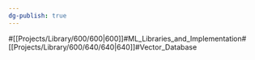 ```yaml
---
dg-publish: true
---
```

#[[Projects/Library/600/600\|600]]#ML_Libraries_and_Implementation#[[Projects/Library/600/640/640\|640]]#Vector_Database